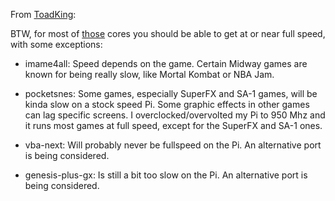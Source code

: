 From [ToadKing](http://www.raspberrypi.org/phpBB3/viewtopic.php?p=137827#p137827): 

BTW, for most of [those](http://www.youtube.com/watch?v=rm3IuXeIfaw) cores you should be able to get at or near full speed, with some exceptions:

* imame4all: Speed depends on the game. Certain Midway games are known for being really slow, like Mortal Kombat or NBA Jam.

* pocketsnes: Some games, especially SuperFX and SA-1 games, will be kinda slow on a stock speed Pi. Some graphic effects in other games can lag specific screens. I overclocked/overvolted my Pi to 950 Mhz and it runs most games at full speed, except for the SuperFX and SA-1 ones.

* vba-next: Will probably never be fullspeed on the Pi. An alternative port is being considered.

* genesis-plus-gx: Is still a bit too slow on the Pi. An alternative port is being considered.